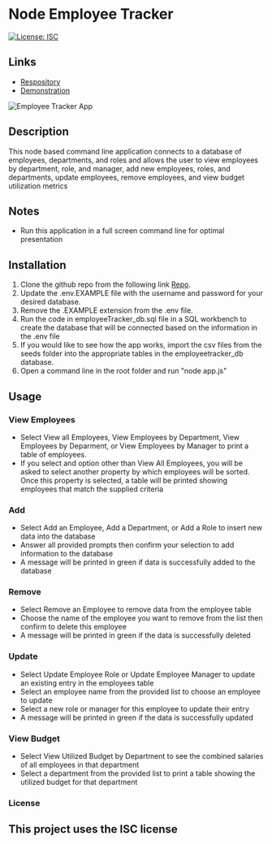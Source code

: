 # Node Employee Tracker
[![License: ISC](https://img.shields.io/badge/License-ISC-blue.svg)](https://opensource.org/licenses/ISC)
## Links
- [Respository](https://github.com/jdmarty/employeeTracker)
- [Demonstration](https://drive.google.com/file/d/1E-85fHsOSyAot6CCjN1YBDAZ50Ncp7BX/view?usp=sharing)

![Employee Tracker App]()

## Description

This node based command line application connects to a database of employees, departments, and roles and allows the user to view employees by department, role, and manager, add new employees, roles, and departments, update employees, remove employees, and view budget utilization metrics

## Notes
- Run this application in a full screen command line for optimal presentation

## Installation
1. Clone the github repo from the following link [Repo](https://github.com/jdmarty/employeeTracker).
2. Update the .env.EXAMPLE file with the username and password for your desired database.
3. Remove the .EXAMPLE extension from the .env file.
4. Run the code in employeeTracker_db.sql file in a SQL workbench to create the database that will be connected based on the information in the .env file
5. If you would like to see how the app works, import the csv files from the seeds folder into the appropriate tables in the employeetracker_db database.
6. Open a command line in the root folder and run "node app.js"

## Usage 
### View Employees
- Select View all Employees, View Employees by Department, View Employees by Deparment, or View Employees by Manager to print a table of employees.
- If you select and option other than View All Employees, you will be asked to select another property by which employees will be sorted. Once this property is selected, a table will be printed showing employees that match the supplied criteria

### Add 
- Select Add an Employee, Add a Department, or Add a Role to insert new data into the database
- Answer all provided prompts then confirm your selection to add information to the database
- A message will be printed in green if data is successfully added to the database

### Remove
- Select Remove an Employee to remove data from the employee table
- Choose the name of the employee you want to remove from the list then confirm to delete this employee
- A message will be printed in green if the data is successfully deleted

### Update
- Select Update Employee Role or Update Employee Manager to update an existing entry in the employees table
- Select an employee name from the provided list to choose an employee to update
- Select a new role or manager for this employee to update their entry
- A message will be printed in green if the data is successfully updated

### View Budget
- Select View Utilized Budget by Department to see the combined salaries of all employees in that department
- Select a department from the provided list to print a table showing the utilized budget for that department

### License
This project uses the ISC license
---------------------------------------------------------------------------
